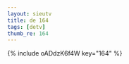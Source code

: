 ```yaml
--- 
layout: sieutv
title: de 164
tags: [detv]
thumb_re: 164
---
```

{% include oADdzK6f4W key="164" %} 
